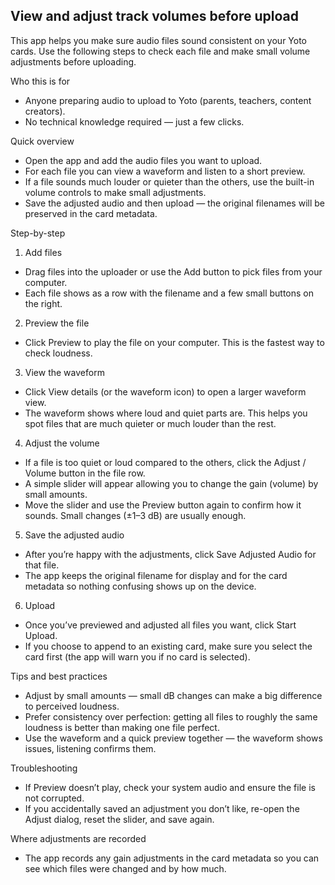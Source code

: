 ## View and adjust track volumes before upload

This app helps you make sure audio files sound consistent on your Yoto cards. Use the following steps to check each file and make small volume adjustments before uploading.

Who this is for
- Anyone preparing audio to upload to Yoto (parents, teachers, content creators).
- No technical knowledge required — just a few clicks.

Quick overview
- Open the app and add the audio files you want to upload.
- For each file you can view a waveform and listen to a short preview.
- If a file sounds much louder or quieter than the others, use the built-in volume controls to make small adjustments.
- Save the adjusted audio and then upload — the original filenames will be preserved in the card metadata.

Step-by-step

1. Add files
- Drag files into the uploader or use the Add button to pick files from your computer.
- Each file shows as a row with the filename and a few small buttons on the right.

2. Preview the file
- Click Preview to play the file on your computer. This is the fastest way to check loudness.

3. View the waveform
- Click View details (or the waveform icon) to open a larger waveform view.
- The waveform shows where loud and quiet parts are. This helps you spot files that are much quieter or much louder than the rest.

4. Adjust the volume
- If a file is too quiet or loud compared to the others, click the Adjust / Volume button in the file row.
- A simple slider will appear allowing you to change the gain (volume) by small amounts.
- Move the slider and use the Preview button again to confirm how it sounds. Small changes (±1–3 dB) are usually enough.

5. Save the adjusted audio
- After you’re happy with the adjustments, click Save Adjusted Audio for that file.
- The app keeps the original filename for display and for the card metadata so nothing confusing shows up on the device.

6. Upload
- Once you’ve previewed and adjusted all files you want, click Start Upload.
- If you choose to append to an existing card, make sure you select the card first (the app will warn you if no card is selected).

Tips and best practices
- Adjust by small amounts — small dB changes can make a big difference to perceived loudness.
- Prefer consistency over perfection: getting all files to roughly the same loudness is better than making one file perfect.
- Use the waveform and a quick preview together — the waveform shows issues, listening confirms them.

Troubleshooting
- If Preview doesn’t play, check your system audio and ensure the file is not corrupted.
- If you accidentally saved an adjustment you don’t like, re-open the Adjust dialog, reset the slider, and save again.

Where adjustments are recorded
- The app records any gain adjustments in the card metadata so you can see which files were changed and by how much.
